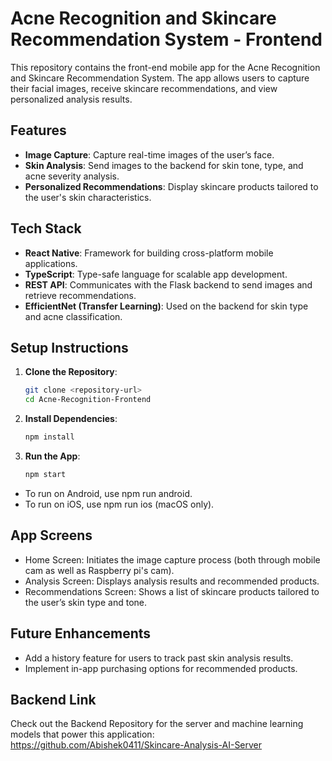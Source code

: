 # Acne Recognition and Skincare Recommendation System - Frontend

This repository contains the front-end mobile app for the Acne Recognition and Skincare Recommendation System. The app allows users to capture their facial images, receive skincare recommendations, and view personalized analysis results.

## Features
- **Image Capture**: Capture real-time images of the user’s face.
- **Skin Analysis**: Send images to the backend for skin tone, type, and acne severity analysis.
- **Personalized Recommendations**: Display skincare products tailored to the user's skin characteristics.

## Tech Stack
- **React Native**: Framework for building cross-platform mobile applications.
- **TypeScript**: Type-safe language for scalable app development.
- **REST API**: Communicates with the Flask backend to send images and retrieve recommendations.
- **EfficientNet (Transfer Learning)**: Used on the backend for skin type and acne classification.

## Setup Instructions
1. **Clone the Repository**:
   ```bash
   git clone <repository-url>
   cd Acne-Recognition-Frontend

2. **Install Dependencies**:
   ```bash
   npm install

3. **Run the App**:
   ```bash
   npm start
- To run on Android, use npm run android.
- To run on iOS, use npm run ios (macOS only).

## App Screens
- Home Screen: Initiates the image capture process (both through mobile cam as well as Raspberry pi's cam).
- Analysis Screen: Displays analysis results and recommended products.
- Recommendations Screen: Shows a list of skincare products tailored to the user’s skin type and tone.

## Future Enhancements
- Add a history feature for users to track past skin analysis results.
- Implement in-app purchasing options for recommended products.

## Backend Link
Check out the Backend Repository for the server and machine learning models that power this application:
https://github.com/Abishek0411/Skincare-Analysis-AI-Server
